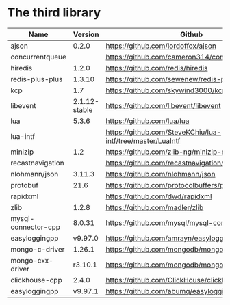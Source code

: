 # The third library

|  Name   | Version  | Github |
|  ----  | ----  |----|
| ajson | 0.2.0 | https://github.com/lordoffox/ajson |
| concurrentqueue | | https://github.com/cameron314/concurrentqueue |
| hiredis | 1.2.0 | https://github.com/redis/hiredis |
| redis-plus-plus | 1.3.10 | https://github.com/sewenew/redis-plus-plus |
| kcp | 1.7 | https://github.com/skywind3000/kcp |
| libevent | 2.1.12-stable | https://github.com/libevent/libevent |
| lua | 5.3.6 | https://github.com/lua/lua |
| lua-intf |  | https://github.com/SteveKChiu/lua-intf/tree/master/LuaIntf |
| minizip | 1.2 | https://github.com/zlib-ng/minizip-ng/tree/1.2 |
| recastnavigation |               | https://github.com/recastnavigation/recastnavigation |
| nlohmann/json | 3.11.3 | https://github.com/nlohmann/json |
| protobuf | 21.6 | https://github.com/protocolbuffers/protobuf |
| rapidxml |  | https://github.com/dwd/rapidxml |
| zlib | 1.2.8 | https://github.com/madler/zlib |
| mysql-connector-cpp | 8.0.31 | https://github.com/mysql/mysql-connector-cpp |
| easyloggingpp | v9.97.0 | https://github.com/amrayn/easyloggingpp |
| mongo-c-driver | 1.26.1 | https://github.com/mongodb/mongo-c-driver |
| mongo-cxx-driver | r3.10.1 | https://github.com/mongodb/mongo-cxx-driver |
| clickhouse-cpp | 2.4.0 | https://github.com/ClickHouse/clickhouse-cpp |
| easyloggingpp | v9.97.1 | https://github.com/abumq/easyloggingpp |
